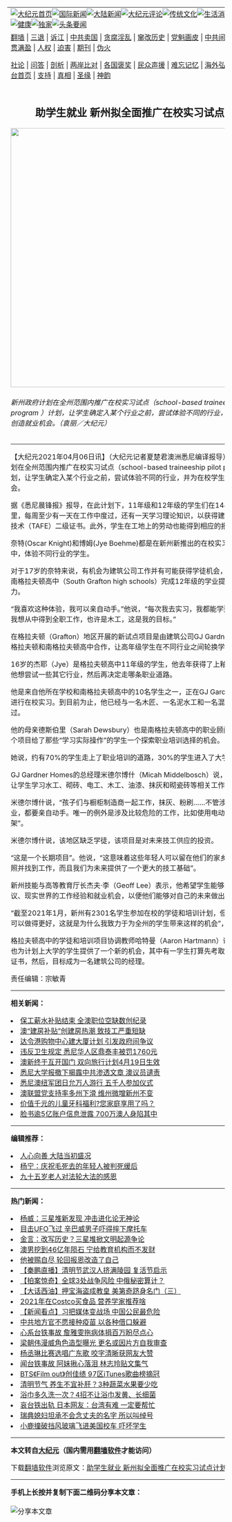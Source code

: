 <a name="1" id="1" target="_blank"></a><span id="1"></span>
<table align=center border="0"><tr><td colspan="2" VALIGN=TOP><a href="https://github.com/bzyxrj3959/djy/blob/master/gb/nf1351518.md#1"><img src="https://raw.githubusercontent.com/bzyxrj3959/www/master/t/djy/1.jpg" title="大纪元首页" alt="大纪元首页"></a><a href="https://github.com/bzyxrj3959/djy/blob/master/gb/n24hr.md#1"><img src="https://raw.githubusercontent.com/bzyxrj3959/www/master/t/djy/3.jpg" title="国际新闻" alt="国际新闻"></a><a href="https://github.com/bzyxrj3959/djy/blob/master/gb/nsc413.md#1"><img src="https://raw.githubusercontent.com/bzyxrj3959/www/master/t/djy/4.jpg" title="大陆新闻" alt="大陆新闻"></a><a href="https://github.com/bzyxrj3959/djy/blob/master/gb/news392.md#1"><img src="https://raw.githubusercontent.com/bzyxrj3959/www/master/t/djy/5.jpg" title="大纪元评论" alt="大纪元评论"></a><a href="https://github.com/bzyxrj3959/djy/blob/master/gb/news2007.md#1"><img src="https://raw.githubusercontent.com/bzyxrj3959/www/master/t/djy/6.jpg" title="传统文化" alt="传统文化"></a><a href="https://github.com/bzyxrj3959/djy/blob/master/gb/news2008.md#1"><img src="https://raw.githubusercontent.com/bzyxrj3959/www/master/t/djy/7.jpg" title="生活消费" alt="生活消费"></a><a href="https://github.com/bzyxrj3959/djy/blob/master/gb/ncyule.md#1"><img src="https://raw.githubusercontent.com/bzyxrj3959/www/master/t/djy/8.jpg" title="娱乐休闲" alt="娱乐休闲"></a><a href="https://github.com/bzyxrj3959/djy/blob/master/gb/nsc1002.md#1"><img src="https://raw.githubusercontent.com/bzyxrj3959/www/master/t/djy/9.jpg" title="健康" alt="健康"></a><a href="https://github.com/bzyxrj3959/djy/blob/master/gb/nf6092.md#1"><img src="https://raw.githubusercontent.com/bzyxrj3959/www/master/t/djy/10a.jpg" title="独家" alt="独家"></a><a href="https://github.com/bzyxrj3959/djy/blob/master/gb/nf4514.md#1"><img src="https://raw.githubusercontent.com/bzyxrj3959/www/master/t/djy/12a.jpg" title="头条要闻" alt="头条要闻"></a></td></tr>
<tr><td colspan="2" VALIGN=TOP><a target="_blank" href="https://github.com/bzyxrj3959/www/blob/master/README.md?zsrh#1">翻墙</a> | <a target="_blank" href="https://github.com/bzyxrj3959/djy/blob/master/gb/nf5657.md#1">三退</a> | <a target="_blank" href="https://github.com/bzyxrj3959/djy/blob/master/gb/nf6124.md#1">诉江</a> | <a target="_blank" href="https://github.com/bzyxrj3959/djy/blob/master/gb/nf1176117.md#1">中共卖国</a> | <a target="_blank" href="https://github.com/bzyxrj3959/djy/blob/master/gb/nf5773.md#1">贪腐淫乱</a> | <a target="_blank" href="https://github.com/bzyxrj3959/djy/blob/master/gb/nf1176115.md#1">窜改历史</a> | <a target="_blank" href="https://github.com/bzyxrj3959/djy/blob/master/gb/nf1176107.md#1">党魁画皮</a> | <a target="_blank" href="https://github.com/bzyxrj3959/djy/blob/master/gb/nf1320400.md#1">中共间谍</a> | <a target="_blank" href="https://github.com/bzyxrj3959/djy/blob/master/gb/nf1176114.md#1">破坏传统</a> | <a target="_blank" href="https://github.com/bzyxrj3959/ntdtv/blob/master/gb/prog447_1.md#1">恶贯满盈</a> | <a target="_blank" href="https://github.com/bzyxrj3959/djy/blob/master/gb/ncid278.md#1">人权</a> | <a target="_blank" href="https://github.com/bzyxrj3959/djy/blob/master/gb/nf1176111.md#1">迫害</a> | <a target="_blank" href="https://gitlab.com/szzdlab/mh-qikan/blob/master/README.md#1">期刊</a> | <a target="_blank" href="https://github.com/bzyxrj3959/djy/blob/master/gb/nf5562.md#1">伪火</a></p><p><a target="_blank" href="https://github.com/bzyxrj3959/djy/blob/master/gb/9p.md#1">社论</a> | <a target="_blank" href="https://github.com/bzyxrj3959/djy/blob/master/gb/nf4378.md#1">问答</a> | <a target="_blank" href="https://github.com/bzyxrj3959/djy/blob/master/gb/nf5792.md#1">剖析</a> | <a target="_blank" href="https://github.com/bzyxrj3959/djy/blob/master/gb/nf5735.md#1">两岸比对</a> | <a target="_blank" href="https://github.com/bzyxrj3959/djy/blob/master/gb/nf6119.md#1">各国褒奖</a> | <a target="_blank" href="https://github.com/bzyxrj3959/djy/blob/master/gb/nf6120.md#1">民众声援</a> | <a target="_blank" href="https://github.com/bzyxrj3959/djy/blob/master/gb/nf1188594.md#1">难忘记忆</a> | <a target="_blank" href="https://github.com/bzyxrj3959/djy/blob/master/gb/nf3180.md#1">海外弘传</a> | <a target="_blank" href="https://github.com/bzyxrj3959/djy/blob/master/gb/nf5410.md#1">万人上访</a> | <a target="_blank" href="https://github.com/bzyxrj3959/www/blob/master/README.md?zsrh#1">平台首页</a> | <a target="_blank" href="https://github.com/bzyxrj3959/djy/blob/master/gb/nf4386.md#1">支持</a> | <a target="_blank" href="https://github.com/bzyxrj3959/djy/blob/master/gb/nf4389.md#1">真相</a> | <a target="_blank" href="https://github.com/bzyxrj3959/djy/blob/master/gb/nf5790.md#1">圣缘</a> | <a target="_blank" href="https://github.com/bzyxrj3959/djy/blob/master/gb/nf4786.md#1">神韵</a></td></tr>
<tr><td VALIGN=TOP width="626"><h2 align=center>助学生就业 新州拟全面推广在校实习试点计划</h2>
<img width="600" src="https://i.epochtimes.com/assets/uploads/2014/10/1410130636052126-600x400.jpg" />
<h6>新州政府计划在全州范围内推广在校实习试点（school-based traineeship pilot program ）计划，让学生确定入某个行业之前，尝试体验不同的行业，并为在校学生创造就业机会。（袁丽／大纪元）
</h6>
<hr>
<p>【大纪元2021年04月06日讯】（大纪元记者夏楚君澳洲悉尼编译报导）<ahref="https://github.com/bzyxrj3959/djy/blob/master/gb/tag/%E6%96%B0%E5%B7%9E.md#1">新州</a>政府计划在全州范围内推广在校实习试点（school-based traineeship pilot program?）计划，让学生确定入某个行业之前，尝试体验不同的行业，并为在校学生创造就业机会。</p>
<p>据《悉尼晨锋报》报导，在此计划下，11年级和12年级的学生们在144天的时间段里，每周至少有一天在工作中度过，还有一天学习理论知识，以获得建筑途径的职业技术（TAFE）二级证书。此外，学生在工地上的劳动也能得到相应的报酬。</p>
<p>奈特(Oscar Knight)和博姆(Jye Boehme)都是在<ahref="https://github.com/bzyxrj3959/djy/blob/master/gb/tag/%E6%96%B0%E5%B7%9E.md#1">新州</a>新推出的<ahref="https://github.com/bzyxrj3959/djy/blob/master/gb/tag/%E5%9C%A8%E6%A0%A1%E5%AE%9E%E4%B9%A0%E8%AF%95%E7%82%B9%E8%AE%A1%E5%88%92.md#1">在校实习试点计划</a>中，体验不同行业的学生。</p>
<p>对于17岁的奈特来说，有机会为建筑公司工作并有可能获得学徒机会，这为他继续在南格拉夫顿高中（South Grafton high schools）完成12年级的学业提供了很大的动力。</p>
<p>“我喜欢这种体验，我可以亲自动手。”他说，“每次我去实习，我都能学到新的东西。我想从中得到全职工作，也许是木工，这是我的目标。”</p>
<p>在格拉夫顿（Grafton）地区开展的新试点项目是由建筑公司GJ Gardner Homes与格拉夫顿和南格拉夫顿高中合作，让高年级学生在不同行业之间轮换学习。</p>
<p>16岁的杰耶（Jye）是格拉夫顿高中11年级的学生，他去年获得了上釉的工作经验，他想尝试一些其它行业，然后再决定走哪条职业道路。</p>
<p>他是来自他所在学校和南格拉夫顿高中的10名学生之一，正在GJ Gardner建筑公司进行在校实习。到目前为止，他已经与一名木匠、一名泥水工和一名混凝土工合作过。</p>
<p>他的母亲德斯伯里（Sarah Dewsbury）也是南格拉夫顿高中的职业顾问。她说，这个项目给了那些“学习实际操作”的学生一个探索职业培训选择的机会。</p>
<p>她说，约有70%的学生走上了职业培训的道路，30%的学生进入了大学。</p>
<p>GJ Gardner Homes的总经理米德尔博什（Micah Middelbosch）说，实习机会可以让学生学习水工、砌砖、电工、木工、油漆、抹灰和砌瓷砖等相关工作。</p>
<p>米德尔博什说，“孩子们与橱柜制造商一起工作，抹灰、粉刷……不管涉及到什么行业，都要亲自动手。唯一的例外是涉及比较危险的工作，比如使用电动工具和脚手架”。</p>
<p>米德尔博什说，该地区缺乏学徒，该项目是对未来技工供应的投资。</p>
<p>“这是一个长期项目”。他说，“这意味着这些年轻人可以留在他们的家乡，获得技工执照并找到工作，而且我们为未来提供了一个更大的技工基础”。</p>
<p>新州技能与高等教育厅长杰夫·李（Geoff Lee）表示，他希望学生能够获得“更好的建议、现实世界的工作经验和就业机会，以便他们能够对自己的未来做出明智的决定”。</p>
<p>“截至2021年1月，新州有2301名学生参加在校的学徒和培训计划，但我们知道我们可以做得更好，这就是为什么我致力于为全州的学生带来这样的机会”，他说。</p>
<p>格拉夫顿高中的学徒和培训项目协调教师哈特曼（Aaron Hartmann）说，这个项目也为计划上大学的学生提供了一个新的机会，其中有一学生打算先考取一个行业资格证书，然后，目标成为一名建筑公司的经理。</p>
<p>责任编辑：宗敏青</p>

<hr>


<strong>相关新闻：</strong>
<li><a href="https://github.com/bzyxrj3959/djy/blob/master/gb/21/4/2/n12852891.md#1">保工薪水补贴结束 全澳职位空缺数创纪录</a></li>
<li><a href="https://github.com/bzyxrj3959/djy/blob/master/gb/21/4/2/n12853101.md#1">澳“建房补贴”创建房热潮 致技工严重短缺</a></li>
<li><a href="https://github.com/bzyxrj3959/djy/blob/master/gb/21/4/6/n12860880.md#1">达令港购物中心建大厦计划 引发政府间争议</a></li>
<li><a href="https://github.com/bzyxrj3959/djy/blob/master/gb/21/4/6/n12860423.md#1">违反卫生规定 悉尼华人区鼎泰丰被罚1760元</a></li>
<li><a href="https://github.com/bzyxrj3959/djy/blob/master/gb/21/4/6/n12860852.md#1">澳新终于互开国门 双向旅行计划4月19日生效</a></li>
<li><a href="https://github.com/bzyxrj3959/djy/blob/master/gb/21/4/6/n12860838.md#1">悉尼大学报撤下揭露中共渗透文章 澳议员谴责</a></li>
<li><a href="https://github.com/bzyxrj3959/djy/blob/master/gb/21/4/6/n12860825.md#1">悉尼澳纽军团日允万人游行 五千人参加仪式</a></li>
<li><a href="https://github.com/bzyxrj3959/djy/blob/master/gb/21/4/6/n12860671.md#1">澳联盟党支持率多州下滑 维州微增新州不变</a></li>
<li><a href="https://github.com/bzyxrj3959/djy/blob/master/gb/21/4/6/n12860659.md#1">价值千元的儿童牙科福利?您家庭享用了吗？</a></li>
<li><a href="https://github.com/bzyxrj3959/djy/blob/master/gb/21/4/6/n12860550.md#1">脸书逾5亿账户信息泄露 700万澳人身陷其中</a></li>
<hr>


<strong>编辑推荐：</strong>
<li><a href="https://github.com/bzyxrj3959/djy/blob/master/gb/15/7/17/n4482910.md?dfh#1" target="_blank">人心向善 大陆当初盛况</a></li><li><a href="https://github.com/tsiac2612/djy/blob/master/gb/18/4/2/n10272258.md#1" target="_blank">杨宁：庆祝毛死去的年轻人被判死缓后</a></li><li><a href="https://github.com/tsiac2612/djy/blob/master/gb/16/5/25/n7929122.md#1" target="_blank">九十五岁老人对法轮大法的感恩</a></li>
<hr>

<strong>热门新闻：</strong>
<li><a href="https://github.com/bzyxrj3959/djy/blob/master/gb/21/4/4/n12857839.md#1">杨威：三星堆新发现 冲击进化论无神论</a></li>
<li><a href="https://github.com/bzyxrj3959/djy/blob/master/gb/21/3/30/n12845600.md#1">目击UFO飞过 辛巴威男子吓得摔下摩托车</a></li>
<li><a href="https://github.com/bzyxrj3959/djy/blob/master/gb/21/3/29/n12844310.md#1">金言：改写历史？三星堆掀文明起源争论</a></li>
<li><a href="https://github.com/bzyxrj3959/djy/blob/master/gb/21/3/31/n12847603.md#1">澳男挖到46亿年陨石 宁给教育机构而不发财</a></li>
<li><a href="https://github.com/bzyxrj3959/djy/blob/master/gb/21/3/16/n12815100.md#1">他被赐自尽  轮回报恩改造了自己</a></li>
<li><a href="https://github.com/bzyxrj3959/djy/blob/master/gb/21/4/5/n12860263.md#1">【秦鹏直播】清明节武汉人挤满陵园 复活节启示</a></li>
<li><a href="https://github.com/bzyxrj3959/djy/blob/master/gb/21/4/5/n12858338.md#1">【拍案惊奇】全球3处战争风险 中俄秘密算计？</a></li>
<li><a href="https://github.com/bzyxrj3959/djy/blob/master/gb/21/4/5/n12859767.md#1">【大话西油】押宝海盗成教皇 美第奇跻身名门（三）</a></li>
<li><a href="https://github.com/bzyxrj3959/djy/blob/master/gb/21/3/29/n12842047.md#1">2021年在Costco买食品 营养学家推荐啥</a></li>
<li><a href="https://github.com/bzyxrj3959/djy/blob/master/gb/21/4/3/n12856757.md#1">【新闻看点】习把媒体变战场 中国公民最危险</a></li>
<li><a href="https://github.com/bzyxrj3959/djy/blob/master/gb/21/4/4/n12857360.md#1">中共地方官不愿接种疫苗 以各种借口躲避</a></li>
<li><a href="https://github.com/bzyxrj3959/djy/blob/master/gb/21/4/4/n12857314.md#1">心系台铁事故 詹雅雯拖病体捐百万盼尽点心</a></li>
<li><a href="https://github.com/bzyxrj3959/djy/blob/master/gb/21/4/4/n12857795.md#1">梁朝伟漫威角色造型曝光 更名或因片方自我审查</a></li>
<li><a href="https://github.com/bzyxrj3959/djy/blob/master/gb/21/4/4/n12857991.md#1">杨丞琳比赛选唱广东歌 咬字清晰获网友大赞</a></li>
<li><a href="https://github.com/bzyxrj3959/djy/blob/master/gb/21/4/4/n12857263.md#1">闻台铁事故 阿妹揪心落泪 林志玲贴文集气</a></li>
<li><a href="https://github.com/bzyxrj3959/djy/blob/master/gb/21/4/3/n12855933.md#1">BTS《Film out》创佳绩 97区iTunes歌曲榜摘冠</a></li>
<li><a href="https://github.com/bzyxrj3959/djy/blob/master/gb/21/4/3/n12855749.md#1">清明节气 养生不宜补肝？3种蔬菜水果要少吃</a></li>
<li><a href="https://github.com/bzyxrj3959/djy/blob/master/gb/21/4/2/n12853949.md#1">浴巾多久洗一次？4招不让浴巾发黄、长细菌</a></li>
<li><a href="https://github.com/bzyxrj3959/djy/blob/master/gb/21/4/4/n12857056.md#1">哀台铁出轨 日本网友：台湾有难 一定要帮忙</a></li>
<li><a href="https://github.com/bzyxrj3959/djy/blob/master/gb/21/4/5/n12858778.md#1">瑞典媳妇坦承不会念丈夫的名字 所以叫绰号</a></li>
<li><a href="https://github.com/bzyxrj3959/djy/blob/master/gb/21/4/4/n12857230.md#1">小鹿撞破挡风玻璃飞进美国校车 吓坏学生</a></li>
<hr>

<strong>本文转自<a href="https://www.epochtimes.com">大纪元</a>（国内需用<a href="https://github.com/bzyxrj3959/www/blob/master/README.md#8">翻墙软件</a>才能访问）</strong><p>下载<a href="https://github.com/bzyxrj3959/www/blob/master/README.md#8">翻墙软件</a>浏览原文：<a href="https://www.epochtimes.com/gb/21/4/6/n12860903.htm">助学生就业 新州拟全面推广在校实习试点计划</a></p><hr>

<strong>手机上长按并复制下面二维码分享本文章：</strong><br><br><img src="https://chart.apis.google.com/chart?cht=qr&chs=240x240&choe=UTF-8&chld=M|2&chl=https://github.com/bzyxrj3959/djy/blob/master/gb/21/4/6/n12860903.md%231" title="分享本文章"></td><td VALIGN=TOP><a href="https://github.com/bzyxrj3959/djy/blob/master/gb/16/1/21/n4622075.md?dfh#1" target="_blank"><img src="https://raw.githubusercontent.com/bzyxrj3959/djy/master/gb/300/wei-f1.jpg" title="中共的伪火骗局"  alt="中共的伪火骗局"></a><br><a href="https://github.com/bzyxrj3959/www/blob/master/README.md?dfh#9" target="_blank"><img src="https://raw.githubusercontent.com/bzyxrj3959/djy/master/gb/300/yong-h.jpg" title="永恒的见证"  alt="永恒的见证"></a><br><a href="https://github.com/bzyxrj3959/djy/blob/master/gb/13/9/29/n3974789.md?dfh#1" target="_blank"><img src="https://raw.githubusercontent.com/bzyxrj3959/djy/master/gb/300/shang-lnz.jpg" title="善良女子被中共投男牢"  alt="善良女子被中共投男牢"></a><br><a href="https://github.com/bzyxrj3959/djy/blob/master/gb/16/3/16/n4663449.md?dfh#1" target="_blank"><img src="https://raw.githubusercontent.com/bzyxrj3959/djy/master/gb/300/huo-z3.jpg" title="警卫目击活摘器官"  alt="警卫目击活摘器官"></a><br><a href="https://github.com/bzyxrj3959/djy/blob/master/gb/16/8/7/n8177641.md?dfh#1" target="_blank"><img src="https://raw.githubusercontent.com/bzyxrj3959/djy/master/gb/300/huo-z4.jpg" title="证人描述活摘恐怖"  alt="证人描述活摘恐怖"></a><br><a href="https://github.com/bzyxrj3959/djy/blob/master/gb/10/4/19/n2881569.md?dfh#1" target="_blank"><img src="https://raw.githubusercontent.com/bzyxrj3959/djy/master/gb/300/huo-z1.jpg" title="揭开活摘器官黑幕"  alt="揭开活摘器官黑幕"></a><br><a href="https://github.com/bzyxrj3959/djy/blob/master/gb/10/11/7/n3077476.md?dfh#1" target="_blank"><img src="https://raw.githubusercontent.com/bzyxrj3959/djy/master/gb/300/ma-ks.jpg" title="马克思的成魔之路"  alt="马克思的成魔之路"></a><br><a href="https://github.com/bzyxrj3959/djy/blob/master/gb/14/6/9/n4173977.md?dfh#1" target="_blank"><img src="https://raw.githubusercontent.com/bzyxrj3959/djy/master/gb/300/chang-zs.jpg" title="藏字石 蕴天机"  alt="藏字石 蕴天机"></a><br><a href="https://github.com/bzyxrj3959/djy/blob/master/gb/18/5/10/n10381511.md?dfh#1" target="_blank"><img src="https://raw.githubusercontent.com/bzyxrj3959/djy/master/gb/300/st1.jpg" title="关注三亿人三退"  alt="关注三亿人三退"></a><br><a href="https://github.com/bzyxrj3959/djy/blob/master/gb/18/3/21/n10237682.md?dfh#1" target="_blank"><img src="https://raw.githubusercontent.com/bzyxrj3959/djy/master/gb/300/jie-t.jpg" title="解体中共复兴中华"  alt="解体中共复兴中华"></a><br><a href="https://github.com/bzyxrj3959/djy/blob/master/gb/9/2/9/n2422991.md?dfh#1" target="_blank"><img src="https://raw.githubusercontent.com/bzyxrj3959/djy/master/gb/300/gao-zs.jpg" title="中共迫害良心律师"  alt="中共迫害良心律师"></a><br><a href="https://github.com/bzyxrj3959/djy/blob/master/gb/18/12/9/n10900044.md?dfh#1" target="_blank"><img src="https://raw.githubusercontent.com/bzyxrj3959/djy/master/gb/300/sj1.jpg" title="三百多万人举报江泽民"  alt="三百多万人举报江泽民"></a><br><a href="https://github.com/bzyxrj3959/djy/blob/master/gb/18/8/28/n10672014.md?dfh#1" target="_blank"><img src="https://raw.githubusercontent.com/bzyxrj3959/djy/master/gb/300/sj2.jpg" title="这些官员为何起诉江泽民"  alt="这些官员为何起诉江泽民"></a><br><a href="https://github.com/bzyxrj3959/djy/blob/master/gb/8/12/18/n2367165.md?dfh#1" target="_blank"><img src="https://raw.githubusercontent.com/bzyxrj3959/djy/master/gb/300/liangan.jpg" title="海峡两岸的强烈对比"  alt="海峡两岸的强烈对比"></a><br><a href="https://github.com/bzyxrj3959/djy/blob/master/gb/15/12/10/n4593139.md?dfh#1" target="_blank"><img src="https://raw.githubusercontent.com/bzyxrj3959/djy/master/gb/300/jia-ndzl.jpg" title="加拿大总理的贺信"  alt="加拿大总理的贺信"></a><br><a href="https://github.com/bzyxrj3959/djy/blob/master/gb/11/6/17/n3289382.md?dfh#1" target="_blank"><img src="https://raw.githubusercontent.com/bzyxrj3959/djy/master/gb/300/xiao-wd.jpg" title="探寻真相兼听则明"  alt="探寻真相兼听则明"></a><br><a href="https://github.com/bzyxrj3959/djy/blob/master/gb/18/10/27/n10812623.md?dfh#1" target="_blank"><img src="https://raw.githubusercontent.com/bzyxrj3959/djy/master/gb/300/yindu.jpg" title="印度媒体报道东方"  alt="印度媒体报道东方"></a><br><a href="https://github.com/bzyxrj3959/djy/blob/master/gb/18/6/9/n10469652.md?dfh#1" target="_blank"><img src="https://raw.githubusercontent.com/bzyxrj3959/djy/master/gb/300/xie-j.jpg" title="不一样的海外校园"  alt="不一样的海外校园"></a><br><a href="https://github.com/bzyxrj3959/djy/blob/master/gb/7/4/5/n1669415.md?dfh#1" target="_blank"><img src="https://raw.githubusercontent.com/bzyxrj3959/djy/master/gb/300/li-up.jpg" title="从大师到徒弟的传奇"  alt="从大师到徒弟的传奇"></a><br><a href="https://github.com/bzyxrj3959/djy/blob/master/gb/17/5/26/n9191512.md?dfh#1" target="_blank"><img src="https://raw.githubusercontent.com/bzyxrj3959/djy/master/gb/300/zfl2.jpg" title="亿万人与东方一本奇书"  alt="亿万人与东方一本奇书"></a><br><a href="https://github.com/bzyxrj3959/djy/blob/master/gb/13/11/27/n4020290.md?dfh#1" target="_blank"><img src="https://raw.githubusercontent.com/bzyxrj3959/djy/master/gb/300/zhen-h.jpg" title="大陆见不到的震撼场面"  alt="大陆见不到的震撼场面"></a><br><a href="https://github.com/bzyxrj3959/djy/blob/master/gb/15/7/17/n4482910.md?dfh#1" target="_blank"><img src="https://raw.githubusercontent.com/bzyxrj3959/djy/master/gb/300/dalu-sk.jpg" title="人心向善 大陆当初盛况"  alt="人心向善 大陆当初盛况"></a><br><a href="https://github.com/bzyxrj3959/djy/blob/master/gb/19/1/5/n10955468.md?dfh#1" target="_blank"><img src="https://raw.githubusercontent.com/bzyxrj3959/djy/master/gb/300/zfl1.jpg" title="追寻真理 这书讲什么"  alt="追寻真理 这书讲什么"></a><br><a href="https://github.com/bzyxrj3959/www/blob/master/README.md?dfh#1" target="_blank"><img src="https://raw.githubusercontent.com/bzyxrj3959/djy/master/gb/300/fq1.jpg" title="下载免费翻墙软件"  alt="下载免费翻墙软件"></a><br></td></tr></table>
